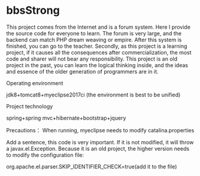 # bbsStrong
This project comes from the Internet and is a forum system. Here I provide the source code for everyone to learn. The forum is very large, and the backend can match PHP dream weaving or empire. After this system is finished, you can go to the teacher. Secondly, as this project is a learning project, if it causes all the consequences after commercialization, the most code and sharer will not bear any responsibility. This project is an old project in the past, you can learn the logical thinking inside, and the ideas and essence of the older generation of programmers are in it.

Operating environment

jdk8+tomcat8+myeclipse2017ci (the environment is best to be unified)

Project technology

spring+spring mvc+hibernate+bootstrap+jquery

Precautions：
When running, myeclipse needs to modify catalina.properties

Add a sentence, this code is very important. If it is not modified, it will throw a javax.el.Exception. Because it is an old project, the higher version needs to modify the configuration file:

org.apache.el.parser.SKIP_IDENTIFIER_CHECK=true(add it to the file)
